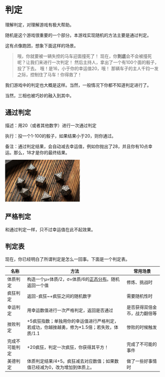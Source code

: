 # 判定
理解判定，对理解游戏有极大帮助。

随机是这个游戏很重要的一个部分。本游戏实现随机的方法主要是通过判定。

这有点像跑团，想象下面这样的场景。

> 哦，你就要被一辆失控的马车迎面撞死了！
> 现在，你**到底**会不会被撞死呢？让我们来进行一次判定！
> 然后主持人，拿出了一个有100个面的骰子，投了下去。
> 哦！是16，小于你的幸运值20，哦！
> 那辆车子的主人千钧一发之际，控制住了马车！你得救了！

我们游戏中的判定也大概是这样。当然，一般情况下你都不知道判定进行了。

当然，三相也被巧妙的融入到其中。

## 通过判定

描述：用20（或者其他数字）进行一次通过判定

执行：投一个1-100的骰子，如果结果小于20，则你通过。

备注：通过判定结果，会自动减去幸运值，例如你抛出了28，并且你有10点幸运。那么，18才是你的最终结果。

<img src="../img/image-20200319172739599.png" alt="image-20200319172739599" style="zoom:50%;" />

## 严格判定

和通过判定一样，只不过幸运值在此不起效果。

## 判定表

现在，你已经明白了所谓判定是怎么一回事。下面是一个判定表。

| 名称			| 方法																						| 常用场景						|
| --------		| --------------------------------															| ------------					|
| 体质判定		| 构造一个μ=体质/2，σ=体质/6的[正态分布](https://baike.baidu.com/item/%E6%AD%A3%E6%80%81%E5%88%86%E5%B8%83/829892?fr=aladdin)。随机返回一个值| 修炼、挑战时					|
| 疯狂判定		|   返回-疯狂~+疯狂之间的随机数字															|需要随机性时					|
|幸运判定		|用幸运数值进行一次严格判定，返回是否通过													|是否获得双倍金币，战力翻倍等	|
|挫败判定		|+5疯狂指数；单独用你的幸运值进行严格判定，若成功，你越挫越勇，修为*1.5倍；若失败，体质/1.1	|惨败的时候触发					|
|完成不可能判定	|+20疯狂，判定一次疯狂，你获得其平方！														|完成了不可能的事件				|
|美德判定		|体质判定结果/4+5。疯狂减去对应数值；如果数值已经减为0，改为增加到体质上。					|做了一些好事情时				|

